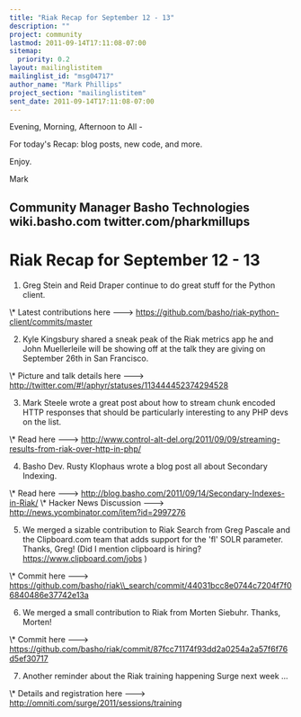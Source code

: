 ```yaml
---
title: "Riak Recap for September 12 - 13"
description: ""
project: community
lastmod: 2011-09-14T17:11:08-07:00
sitemap:
  priority: 0.2
layout: mailinglistitem
mailinglist_id: "msg04717"
author_name: "Mark Phillips"
project_section: "mailinglistitem"
sent_date: 2011-09-14T17:11:08-07:00
---
```



Evening, Morning, Afternoon to All -

For today's Recap: blog posts, new code, and more.

Enjoy.

Mark

Community Manager
Basho Technologies
wiki.basho.com
twitter.com/pharkmillups
------------------------------------

Riak Recap for September 12 - 13
=========================

1) Greg Stein and Reid Draper continue to do great stuff for the
Python client.

\\* Latest contributions here ---&gt;
https://github.com/basho/riak-python-client/commits/master

2) Kyle Kingsbury shared a sneak peak of the Riak metrics app he and
John Muellerleile will be showing off at the talk they are giving on
September 26th in San Francisco.

\\* Picture and talk details here ---&gt;
http://twitter.com/#!/aphyr/statuses/113444452374294528

3) Mark Steele wrote a great post about how to stream chunk encoded
HTTP responses that should be particularly interesting to any PHP devs
on the list.

\\* Read here ---&gt;
http://www.control-alt-del.org/2011/09/09/streaming-results-from-riak-over-http-in-php/

4) Basho Dev. Rusty Klophaus wrote a blog post all about Secondary Indexing.

\\* Read here ---&gt; http://blog.basho.com/2011/09/14/Secondary-Indexes-in-Riak/
\\* Hacker News Discussion ---&gt; http://news.ycombinator.com/item?id=2997276

5) We merged a sizable contribution to Riak Search from Greg Pascale
and the Clipboard.com team that adds support for the 'fl' SOLR
parameter. Thanks, Greg! (Did I mention clipboard is hiring?
https://www.clipboard.com/jobs )

\\* Commit here ---&gt;
https://github.com/basho/riak\\_search/commit/44031bcc8e0744c7204f7f06840486e37742e13a

6) We merged a small contribution to Riak from Morten Siebuhr. Thanks, Morten!

\\* Commit here ---&gt;
https://github.com/basho/riak/commit/87fcc71174f93dd2a0254a2a57f6f76d5ef30717

7) Another reminder about the Riak training happening Surge next week ...

\\* Details and registration here ---&gt;
http://omniti.com/surge/2011/sessions/training

